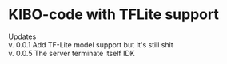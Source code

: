 # KIBO-code with TFLite support
Updates  
v. 0.0.1 Add TF-Lite model support but It's still shit\
v. 0.0.5 The server terminate itself IDK